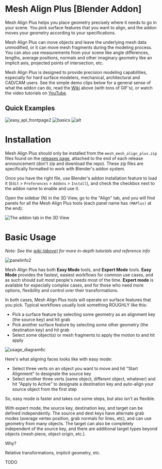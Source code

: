 # Mesh Align Plus [Blender Addon]

Mesh Align Plus helps you place geometry precisely where it needs to go in your scene. You pick surface features that you want to align, and the addon moves your geometry according to your specifications.

Mesh Align Plus can move objects and leave the underlying mesh data unmodified, or it can move mesh fragments during the modeling process. You can also use measurements from your scene like angle differences, lengths, average positions, normals and other imaginary geometry like an implicit axis, projected points of intersection, etc.

Mesh Align Plus is designed to provide precision modeling capabilities, especially for hard surface modelers, mechanical, architectural and CAD/CAM users. See the simple demo clips below for a general sense of what the addon can do, read the <a href="https://github.com/egtwobits/mesh_mesh_align_plus/wiki">Wiki</a> above (with tons of GIF's), or watch the video tutorials on <a href="https://youtu.be/VBoic2MIC8U">YouTube</a>.

## Quick Examples

![easy_apl_frontpage2](https://user-images.githubusercontent.com/15041801/231297281-8ac7eca9-74a1-4e25-817c-ed612c0dc317.gif)
![basics](https://user-images.githubusercontent.com/15041801/231297300-6877026b-0da3-4586-b259-9b5a99829c0e.gif)
![alt](http://i.imgur.com/JOa7Fcd.gif)

# Installation

Mesh Align Plus should only be installed from the `mesh_mesh_align_plus.zip` files found on the [releases page](https://github.com/egtwobits/mesh_mesh_align_plus/releases), attached to the end of each release announcement (don't zip and download the repo). These zip files are specifically formatted to work with Blender's addon system.

Once you have the right file, use Blender's addon installation feature to load it (`Edit` > `Preferences` > `Addons` > `Install`), and check the checkbox next to the addon name to enable and use it.

Open the sidebar (N) in the 3D View, go to the "Align" tab, and you will find panels for all the Mesh Align Plus tools (each panel name has `(MAPlus)` at the end):

![The addon tab in the 3D View](https://user-images.githubusercontent.com/15041801/231289939-af304ee9-40e8-4143-bcbf-0b6c84ad6738.png)

# Basic Usage

*Note: See the [wiki (above)](https://github.com/egtwobits/mesh_mesh_align_plus/wiki) for more in-depth tutorials and reference info*

![panelinfo2](https://user-images.githubusercontent.com/15041801/231296982-6c4c8367-c67d-4e28-a9c6-7d5cfe18b95d.png)

Mesh Align Plus has both **Easy Mode** tools, and **Expert Mode** tools. **Easy Mode** provides the fastest, easiest workflows for common use cases, and as such should suit most people's needs most of the time. **Expert mode** is available for especially complex cases, and for those who need more options, flexibility and control over their transformations.

In both cases, Mesh Align Plus tools will operate on surface features that you pick. Typical workflows usually look something ROUGHLY like this:

- Pick a surface feature by selecting some geometry as an alignment key (the source key) and hit grab
- Pick another surface feature by selecting some other geometry (the destination key) and hit grab
- Select some object(s) or mesh fragments to apply the motion to and hit apply

![usage_diagram6c](https://user-images.githubusercontent.com/15041801/231546639-5e87bc98-48c2-4552-9fdc-690390dfe5ed.png)

Here's what aligning faces looks like with easy mode:

- Select three verts on an object you want to move and hit "Start Alignment" to designate the source key
- Select another three verts (same object, different object, whatever) and hit "Apply to Active" to designate a destination key and auto-align your source object from the first step

<GIF>

So, easy mode is faster and takes out some steps, but also isn't as flexible.

With expert mode, the source key, destination key, and target can be defined independently. The source and dest keys have alternate grab modes (average vertex position, grab normals for lines, etc), and can use geometry from many objects. The target can also be completely independent of the source key, and there are additional target types beyond objects (mesh piece, object origin, etc.).

Why?

Relative transformations, implicit geometry, etc.

TODO
